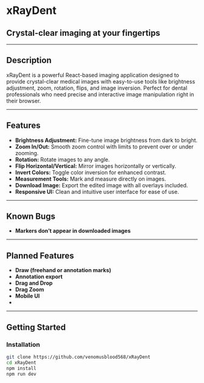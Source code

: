 # xRayDent

## Crystal-clear imaging at your fingertips

---

## Description

xRayDent is a powerful React-based imaging application designed to provide crystal-clear medical images with easy-to-use tools like brightness adjustment, zoom, rotation, flips, and image inversion. Perfect for dental professionals who need precise and interactive image manipulation right in their browser.

---

## Features

- **Brightness Adjustment:** Fine-tune image brightness from dark to bright.
- **Zoom In/Out:** Smooth zoom control with limits to prevent over or under zooming.
- **Rotation:** Rotate images to any angle.
- **Flip Horizontal/Vertical:** Mirror images horizontally or vertically.
- **Invert Colors:** Toggle color inversion for enhanced contrast.
- **Measurement Tools:** Mark and measure directly on images.
- **Download Image:** Export the edited image with all overlays included.
- **Responsive UI:** Clean and intuitive user interface for ease of use.

---

## Known Bugs

- **Markers don’t appear in downloaded images** 
---

## Planned Features

- **Draw (freehand or annotation marks)**
- **Annotation export** 
- **Drag and Drop**
- **Drag Zoom**
- **Mobile UI**
- 
---

## Getting Started

### Installation

```bash
git clone https://github.com/venomusblood568/xRayDent
cd xRayDent
npm install
npm run dev 
